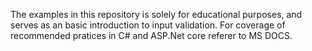 The examples in this repository is solely for educational purposes,
and serves as an basic introduction to input validation. For 
coverage of recommended pratices in C# and ASP.Net core referer to MS DOCS.

